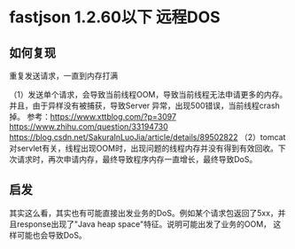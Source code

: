 # fastjson 1.2.60以下 远程DOS

## 如何复现

重复发送请求，一直到内存打满

（1）发送单个请求，会导致当前线程OOM，导致当前线程无法申请更多的内存。并且，由于异样没有被捕获，导致Server 异常，出现500错误，当前线程crash掉。
    参考：https://www.xttblog.com/?p=3097
    https://www.zhihu.com/question/33194730
    https://blog.csdn.net/SakuraInLuoJia/article/details/89502822
（2）tomcat 对servlet有关，线程出现OOM时，出现问题的线程内存并没有得到有效回收。下次请求时，再次申请内存，最终导致程序内存一直增长，最终导致DoS。

## 启发

其实这么看，其实也有可能直接出发业务的DoS。例如某个请求包返回了5xx，并且response出现了"Java heap space"特征。说明可能出发了业务的OOM，
这样可能也会导致DoS。


